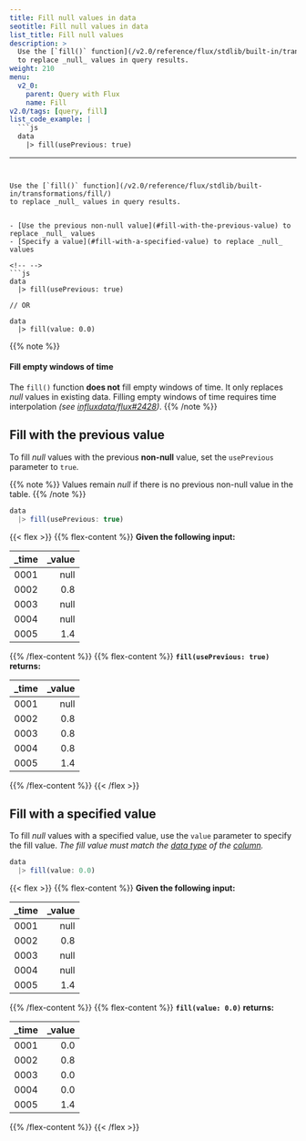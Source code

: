 ```yaml
---
title: Fill null values in data
seotitle: Fill null values in data
list_title: Fill null values
description: >
  Use the [`fill()` function](/v2.0/reference/flux/stdlib/built-in/transformations/fill/)
  to replace _null_ values in query results.
weight: 210
menu:
  v2_0:
    parent: Query with Flux
    name: Fill
v2.0/tags: [query, fill]
list_code_example: |
  ```js
  data
    |> fill(usePrevious: true)
  ```
---
```


Use the [`fill()` function](/v2.0/reference/flux/stdlib/built-in/transformations/fill/)
to replace _null_ values in query results.


- [Use the previous non-null value](#fill-with-the-previous-value) to replace _null_ values
- [Specify a value](#fill-with-a-specified-value) to replace _null_ values

<!-- -->
```js
data
  |> fill(usePrevious: true)

// OR

data
  |> fill(value: 0.0)
```

{{% note %}}
#### Fill empty windows of time
The `fill()` function **does not** fill empty windows of time.
It only replaces _null_ values in existing data.
Filling empty windows of time requires time interpolation
_(see [influxdata/flux#2428](https://github.com/influxdata/flux/issues/2428))_.
{{% /note %}}

## Fill with the previous value
To fill _null_ values with the previous **non-null** value, set the `usePrevious` parameter to `true`.

{{% note %}}
Values remain _null_ if there is no previous non-null value in the table.
{{% /note %}}

```js
data
  |> fill(usePrevious: true)
```

{{< flex >}}
{{% flex-content %}}
**Given the following input:**

| _time | _value |
|:----- | ------:|
| 0001  | null   |
| 0002  | 0.8    |
| 0003  | null   |
| 0004  | null   |
| 0005  | 1.4    |
{{% /flex-content %}}
{{% flex-content %}}
**`fill(usePrevious: true)` returns:**

| _time | _value |
|:----- | ------:|
| 0001  | null   |
| 0002  | 0.8    |
| 0003  | 0.8    |
| 0004  | 0.8    |
| 0005  | 1.4    |
{{% /flex-content %}}
{{< /flex >}}

## Fill with a specified value
To fill _null_ values with a specified value, use the `value` parameter to specify the fill value.
_The fill value must match the [data type](/v2.0/reference/flux/language/types/#basic-types)
of the [column](/v2.0/reference/flux/stdlib/built-in/transformations/fill/#column)._

```js
data
  |> fill(value: 0.0)
```

{{< flex >}}
{{% flex-content %}}
**Given the following input:**

| _time | _value |
|:----- | ------:|
| 0001  | null   |
| 0002  | 0.8    |
| 0003  | null   |
| 0004  | null   |
| 0005  | 1.4    |
{{% /flex-content %}}
{{% flex-content %}}
**`fill(value: 0.0)` returns:**

| _time | _value |
|:----- | ------:|
| 0001  | 0.0    |
| 0002  | 0.8    |
| 0003  | 0.0    |
| 0004  | 0.0    |
| 0005  | 1.4    |
{{% /flex-content %}}
{{< /flex >}}
